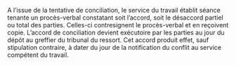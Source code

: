 A l’issue de la tentative de conciliation, le service du travail établit séance tenante un procès-verbal constatant soit l’accord, soit le désaccord partiel ou total des parties. Celles-ci contresignent le procès-verbal et en reçoivent copie.
L’accord de conciliation devient exécutoire par les parties au jour du dépôt au greffier du tribunal du ressort. Cet accord produit effet, sauf stipulation contraire, à dater du jour de la notification du conflit au service compétent du travail.